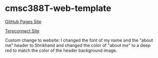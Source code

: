 # cmsc388T-web-template

[GitHub Pages Site](https://edenison.github.io/)

[Terpconnect Site](https://terpconnect.umd.edu/~edenison)

Custom change to website: I changed the font of my name and the "about me" header to Shrikhand and changed the color of "about me" to a deep red to match the color of the header background image.
